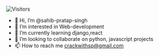 ![Visitors](https://visitor-badge.glitch.me/badge?page_id=sahib-pratap-singh&left_color=gray&right_color=blue)

- 👋 Hi, I’m @sahib-pratap-singh
- 👀 I’m interested in Web-development
- 🌱 I’m currently learning django,react
- 💞️ I’m looking to collaborate on python, javascript projects
- 📫 How to reach me crackwithsp@gmail.com

<!---
sahib-pratap-singh/sahib-pratap-singh is a ✨ special ✨ repository because its `README.md` (this file) appears on your GitHub profile.
You can click the Preview link to take a look at your changes.
--->
